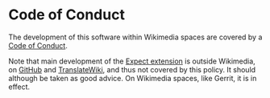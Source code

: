 # Code of Conduct

The development of this software within Wikimedia spaces are covered by a [Code of Conduct](https://www.mediawiki.org/wiki/Code_of_Conduct).

Note that main development of the [Expect extension](https://www.mediawiki.org/wiki/Special:MyLanguage/Extension:Expect) is outside Wikimedia, on [GitHub](https://github.com/jeblad/Pickle/) and [TranslateWiki](https://translatewiki.net/wiki/Special:Translate/mwgithub-expect), and thus not covered by this policy. It should although be taken as good advice. On Wikimedia spaces, like Gerrit, it is in effect.
